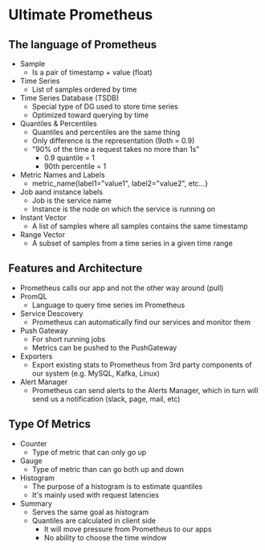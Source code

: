 # Ultimate Prometheus

## The language of Prometheus

- Sample
    - Is a pair of timestamp + value (float)
- Time Series
    - List of samples ordered by time
- Time Series Database (TSDB)
    - Special type of DG used to store time series
    - Optimized toward querying by time
- Quantiles & Percentiles
    - Quantiles and percentiles are the same thing
    - Only difference is the representation (9oth = 0.9)
    - "90% of the time a request takes no more than 1s"
        - 0.9 quantile = 1
        - 90th percentile = 1
- Metric Names and Labels
    - metric_name{label1="value1", label2="value2", etc...}
- Job aand instance labels
    - Job is the service name
    - Instance is the node on which the service is running on
- Instant Vector
    - A list of samples where all samples contains the same timestamp
- Range Vector
    - A subset of samples from a time series in a given time range

## Features and Architecture
- Prometheus calls our app and not the other way around (pull)
- PromQL
    - Language to query time series im Prometheus
- Service Descovery
    - Prometheus can automatically find our services and monitor them
- Push Gateway
    - For short running jobs
    - Metrics can be pushed to the PushGateway
- Exporters
    - Export existing stats to Prometheus from 3rd party components of our system (e.g. MySQL, Kafka, Linux)
- Alert Manager
    - Prometheus can send alerts to the Alerts Manager, which in turn will send us a notification (slack, page, mail, etc)

## Type Of Metrics

- Counter
    - Type of metric that can only go up
- Gauge
    - Type of metric than can go both up and down
- Histogram
    - The purpose of a histogram is to estimate quantiles
    - It's mainly used with request latencies
- Summary
    - Serves the same goal as histogram
    - Quantiles are calculated in client side
        - It will move pressure from Prometheus to our apps
        - No ability to choose the time window
